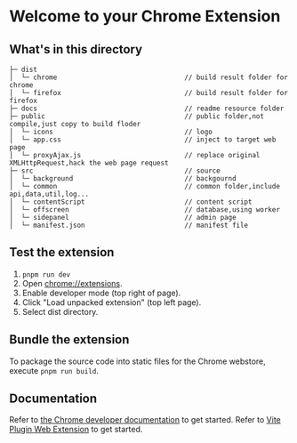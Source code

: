# Welcome to your Chrome Extension

## What's in this directory

``` text
├─ dist                                      
│  └─ chrome                                // build result folder for chrome
│  └─ firefox                               // build result folder for firefox
├─ docs                                     // readme resource folder
├─ public                                   // public folder,not compile,just copy to build floder
│  └─ icons                                 // logo
│  └─ app.css                               // inject to target web page
│  └─ proxyAjax.js                          // replace original XMLHttpRequest,hack the web page request
├─ src                                      // source
│  └─ background                            // backgournd
│  └─ common                                // common folder,include api,data,util,log...
│  └─ contentScript                         // content script
│  └─ offscreen                             // database,using worker
│  └─ sidepanel                             // admin page
│  └─ manifest.json                         // manifest file
```

## Test the extension

1. `pnpm run dev`
2. Open [chrome://extensions](chrome://extensions).
3. Enable developer mode (top right of page).
4. Click "Load unpacked extension" (top left page).
5. Select dist directory.

## Bundle the extension

To package the source code into static files for the Chrome webstore, execute `pnpm run build`.

## Documentation

Refer to [the Chrome developer documentation](https://developer.chrome.com/docs/extensions/mv3/getstarted/) to get started.
Refer to [Vite Plugin Web Extension](https://github.com/aklinker1/vite-plugin-web-extension) to get started.

